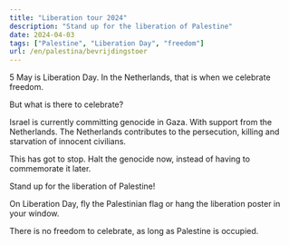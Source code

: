 ```yaml
---
title: "Liberation tour 2024"
description: "Stand up for the liberation of Palestine"
date: 2024-04-03
tags: ["Palestine", "Liberation Day", "freedom"]
url: /en/palestina/bevrijdingstoer
---
```


5 May is Liberation Day. In the Netherlands, that is when we celebrate freedom.

But what is there to celebrate?

Israel is currently committing genocide in Gaza. With support from the Netherlands. The Netherlands contributes to the persecution, killing and starvation of innocent civilians.

This has got to stop. Halt the genocide now, instead of having to commemorate it later.

Stand up for the liberation of Palestine!

On Liberation Day, fly the Palestinian flag or hang the liberation poster in your window.

There is no freedom to celebrate, as long as Palestine is occupied.
